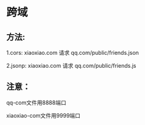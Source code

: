 
# 跨域

## 方法: 

1.cors: xiaoxiao.com  请求 qq.com/public/friends.json

2.jsonp: xiaoxiao.com 请求 qq.com/public/friends.js

## 注意：
qq-com文件用8888端口

xiaoxiao-com文件用9999端口    
